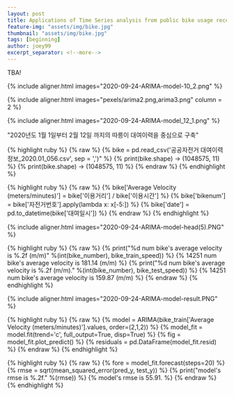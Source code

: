 ```yaml
---
layout: post
title: Applications of Time Series analysis from public bike usage records
feature-img: "assets/img/bike.jpg"
thumbnail: "assets/img/bike.jpg"
tags: [beginning]
author: joey99
excerpt_separator: <!--more-->
---
```

TBA!

<!--more-->

{% include aligner.html images="2020-09-24-ARIMA-model-10_2.png" %}

{% include aligner.html images="pexels/arima2.png,arima3.png" column = 2 %}


{% include aligner.html images="2020-09-24-ARIMA-model_12_1.png" %}

<p> "2020년도 1월 1일부터 2월 12일 까지의 따릉이 대여이력을 중심으로 구축" </p>

{% highlight ruby %}
{% raw %}
{% bike = pd.read_csv('공공자전거 대여이력 정보_2020.01_056.csv', sep = ',')" %}
{% print(bike.shape) -> (1048575, 11) %}
{% print(bike.shape) -> (1048575, 11) %}
{% endraw %}
{% endhighlight %}

{% highlight ruby %}
{% raw %}
{% bike['Average Velocity (meters/minutes)'] = bike['이용거리'] / bike['이용시간'] %}
{% bike['bikenum'] = bike['자전거번호'].apply(lambda x: x[-5:]) %}
{% bike['date'] = pd.to_datetime(bike['대여일시']) %}
{% endraw %}
{% endhighlight %}

{% include aligner.html images="2020-09-24-ARIMA-model-head(5).PNG" %}

{% highlight ruby %}
{% raw %}
{% print("%d num bike's average velocity is %.2f (m/m)" %(int(bike_number), bike_train_speed)) %}
{% 14251 num bike's average velocity is 181.14 (m/m) %}
{% print("%d num bike's average velocity is %.2f (m/m)." %(int(bike_number), bike_test_speed)) %}
{% 14251 num bike's average velocity is 159.87 (m/m) %}
{% endraw %}
{% endhighlight %}

{% include aligner.html images="2020-09-24-ARIMA-model-result.PNG" %}

{% highlight ruby %}
{% raw %}
{% model = ARIMA(bike_train['Average Velocity (meters/minutes)'].values, order=(2,1,2)) %}
{% model_fit = model.fit(trend='c', full_output=True, disp=True) %}
{% fig = model_fit.plot_predict() %}
{% residuals = pd.DataFrame(model_fit.resid) %}
{% endraw %}
{% endhighlight %}

{% highlight ruby %}
{% raw %}
{% fore = model_fit.forecast(steps=20) %}
{% rmse = sqrt(mean_squared_error(pred_y, test_y)) %}
{% print("model's rmse is %.2f." %(rmse)) %}
{% model's rmse is 55.91. %}
{% endraw %}
{% endhighlight %}
